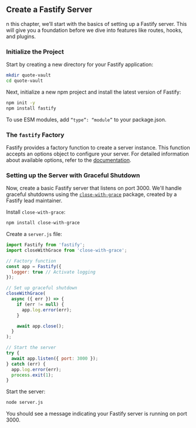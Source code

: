 ## Create a Fastify Server

n this chapter, we’ll start with the basics of setting up a Fastify server.
This will give you a foundation before we dive into features like routes, hooks,
and plugins.

### Initialize the Project

Start by creating a new directory for your Fastify application:

```bash
mkdir quote-vault
cd quote-vault
```

Next, initialize a new npm project and install the latest version of Fastify:

```bash
npm init -y
npm install fastify
```

To use ESM modules, add `“type”: “module”` to your package.json.

### The `fastify` Factory

Fastify provides a factory function to create a server instance. 
This function accepts an options object to configure your server.
For detailed information about available options, refer to the 
[documentation](https://fastify.dev/docs/latest/Reference/Server/#factory).

### Setting up the Server with Graceful Shutdown

Now, create a basic Fastify server that listens on port 3000. 
We'll handle graceful shutdowns using the [`close-with-grace`](https://github.com/mcollina/close-with-grace)
package, created by a Fastify lead maintainer.

Install `close-with-grace`:

```bash
npm install close-with-grace
```

Create a `server.js` file:

```javascript
import Fastify from 'fastify';
import closeWithGrace from 'close-with-grace';

// Factory function
const app = Fastify({ 
  logger: true // Activate logging
});

// Set up graceful shutdown
closeWithGrace(
  async ({ err }) => {
    if (err != null) {
      app.log.error(err);
    }

    await app.close();
  }
);

// Start the server
try {
  await app.listen({ port: 3000 });
} catch (err) {
  app.log.error(err);
  process.exit(1);
}
```

Start the server:

```bash
node server.js
```

You should see a message indicating your Fastify server is running on port 3000.
